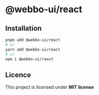 # @webbo-ui/react



## Installation

```bash
pnpm add @webbo-ui/react
# or
yarn add @webbo-ui/react
# or
npm i @webbo-ui/react
```

## Licence

This project is licensed under **MIT license**